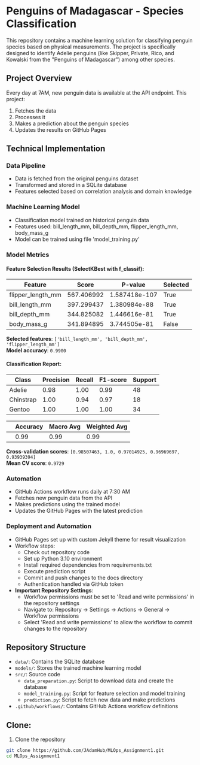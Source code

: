 # Penguins of Madagascar - Species Classification

This repository contains a machine learning solution for classifying penguin species based on physical measurements. The project is specifically designed to identify Adelie penguins (like Skipper, Private, Rico, and Kowalski from the "Penguins of Madagascar") among other species.

## Project Overview

Every day at 7AM, new penguin data is available at the API endpoint. This project:
1. Fetches the data
2. Processes it
3. Makes a prediction about the penguin species
4. Updates the results on GitHub Pages

## Technical Implementation

### Data Pipeline
- Data is fetched from the original penguins dataset
- Transformed and stored in a SQLite database
- Features selected based on correlation analysis and domain knowledge

### Machine Learning Model
- Classification model trained on historical penguin data
- Features used: bill_length_mm, bill_depth_mm, flipper_length_mm, body_mass_g
- Model can be trained using file 'model_training.py'

### Model Metrics

#### Feature Selection Results (SelectKBest with f_classif):

| Feature              | Score        | P-value          | Selected |
|----------------------|--------------|------------------|----------|
| flipper_length_mm    | 567.406992   | 1.587418e-107    | True     |
| bill_length_mm       | 397.299437   | 1.380984e-88     | True     |
| bill_depth_mm        | 344.825082   | 1.446616e-81     | True     |
| body_mass_g          | 341.894895   | 3.744505e-81     | False    |

**Selected features**: `['bill_length_mm', 'bill_depth_mm', 'flipper_length_mm']`  
**Model accuracy**: `0.9900`

#### Classification Report:

| Class        | Precision | Recall | F1-score | Support |
|--------------|-----------|--------|----------|---------|
| Adelie       | 0.98      | 1.00   | 0.99     | 48      |
| Chinstrap    | 1.00      | 0.94   | 0.97     | 18      |
| Gentoo       | 1.00      | 1.00   | 1.00     | 34      |

|              | Accuracy  | Macro Avg | Weighted Avg |
|--------------|-----------|-----------|---------------|
|              | 0.99      | 0.99      | 0.99          |

**Cross-validation scores**: `[0.98507463, 1.0, 0.97014925, 0.96969697, 0.93939394]`  
**Mean CV score**: `0.9729`

### Automation
- GitHub Actions workflow runs daily at 7:30 AM
- Fetches new penguin data from the API
- Makes predictions using the trained model
- Updates the GitHub Pages with the latest prediction

### Deployment and Automation
- GitHub Pages set up with custom Jekyll theme for result visualization
- Workflow steps:
  - Check out repository code
  - Set up Python 3.10 environment
  - Install required dependencies from requirements.txt
  - Execute prediction script
  - Commit and push changes to the docs directory
  - Authentication handled via GitHub token
- **Important Repository Settings**:
  - Workflow permissions must be set to 'Read and write permissions' in the repository settings
  - Navigate to: Repository → Settings → Actions → General → Workflow permissions
  - Select 'Read and write permissions' to allow the workflow to commit changes to the repository

## Repository Structure
- `data/`: Contains the SQLite database
- `models/`: Stores the trained machine learning model
- `src/`: Source code
  - `data_preparation.py`: Script to download data and create the database
  - `model_training.py`: Script for feature selection and model training
  - `prediction.py`: Script to fetch new data and make predictions
- `.github/workflows/`: Contains GitHub Actions workflow definitions

## Clone:

1. Clone the repository
```bash
git clone https://github.com/JAdamHub/MLOps_Assignment1.git
cd MLOps_Assignment1
